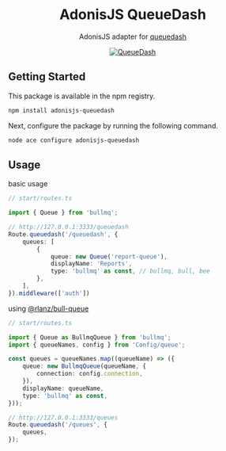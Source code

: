 <div align="center">
  <h1><b>AdonisJS QueueDash</b></h1>

  AdonisJS adapter for [queuedash](https://github.com/alexbudure/queuedash)
</div>

<p align="center">
  <a href="https://www.queuedash.com" target="_blank" rel="noopener">
    <img src="https://res.cloudinary.com/driverseat/image/upload/v1677406730/queuedash/queuedash-social.png" alt="QueueDash">
  </a>
</p>

## Getting Started

This package is available in the npm registry.

```bash
npm install adonisjs-queuedash
```

Next, configure the package by running the following command.

```bash
node ace configure adonisjs-queuedash
```

## Usage

basic usage

```ts
// start/routes.ts

import { Queue } from 'bullmq';

// http://127.0.0.1:3333/queuedash
Route.queuedash('/queuedash', {
	queues: [
		{
			queue: new Queue('report-queue'),
			displayName: 'Reports',
			type: 'bullmq' as const, // bullmq, bull, bee
		},
	],
}).middleware(['auth'])
```

using [@rlanz/bull-queue](https://github.com/RomainLanz/adonis-bull-queue)

```ts
// start/routes.ts

import { Queue as BullmqQueue } from 'bullmq';
import { queueNames, config } from 'Config/queue';

const queues = queueNames.map((queueName) => ({
	queue: new BullmqQueue(queueName, {
		connection: config.connection,
	}),
	displayName: queueName,
	type: 'bullmq' as const,
}));

// http://127.0.0.1:3333/queues
Route.queuedash('/queues', {
	queues,
});
```
